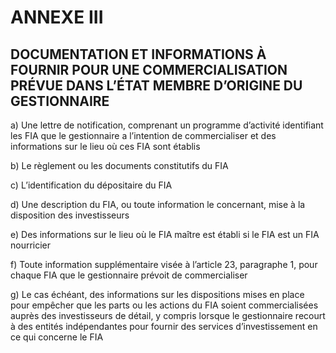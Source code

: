 # ANNEXE III

## DOCUMENTATION ET INFORMATIONS À FOURNIR POUR UNE COMMERCIALISATION PRÉVUE DANS L’ÉTAT MEMBRE D’ORIGINE DU GESTIONNAIRE

a) Une lettre de notification, comprenant un programme d’activité identifiant les FIA que le gestionnaire a l’intention de commercialiser et des informations sur le lieu où ces FIA sont établis

b) Le règlement ou les documents constitutifs du FIA

c) L’identification du dépositaire du FIA

d) Une description du FIA, ou toute information le concernant, mise à la disposition des investisseurs

e) Des informations sur le lieu où le FIA maître est établi si le FIA est un FIA nourricier

f) Toute information supplémentaire visée à l’article 23, paragraphe 1, pour chaque FIA que le gestionnaire prévoit de commercialiser

g) Le cas échéant, des informations sur les dispositions mises en place pour empêcher que les parts ou les actions du FIA soient commercialisées auprès des investisseurs de détail, y compris lorsque le gestionnaire recourt à des entités indépendantes pour fournir des services d’investissement en ce qui concerne le FIA